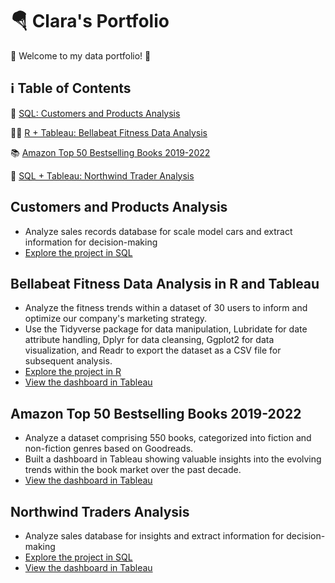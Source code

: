 # 🪂 Clara's Portfolio
🔆 Welcome to my data portfolio! 🔆

## ℹ️ Table of Contents
🚗 [SQL: Customers and Products Analysis](https://github.com/bachbaongan/Portfolio_Data/edit/main/README.md#customers-and-products-analysis-for-a-car-company)

🏃‍♀️ [R + Tableau: Bellabeat Fitness Data Analysis](https://github.com/bachbaongan/Portfolio_Data/edit/main/README.md#bellabeat-fitness-data-analysis-in-r-and-tableau)

📚 [Amazon Top 50 Bestselling Books 2019-2022](https://github.com/bachbaongan/Portfolio_Data/edit/main/README.md#amazon-top-50-bestselling-books-2019-2022)

🚢 [SQL + Tableau: Northwind Trader Analysis](https://github.com/bachbaongan/Portfolio_Data/edit/main/README.md#northwind-traders-analysis)

## Customers and Products Analysis
  * Analyze sales records database for scale model cars and extract information for decision-making
  * [Explore the project in SQL](https://github.com/bachbaongan/Portfolio_Data/tree/main/SQL/CPA)

## Bellabeat Fitness Data Analysis in R and Tableau
  * Analyze the fitness trends within a dataset of 30 users to inform and optimize our company's marketing strategy.
  * Use the Tidyverse package for data manipulation, Lubridate for date attribute handling, Dplyr for data cleansing, Ggplot2 for data visualization, and Readr to export the dataset as a CSV file for subsequent analysis.
  * [Explore the project in R](https://github.com/bachbaongan/Google_Data_Analytics_Bellabeat_Casestudy)
  * [View the dashboard in Tableau](https://public.tableau.com/app/profile/clara.bach/viz/BellabeatCaseStudy_16964524098930/Dashboard1)

## Amazon Top 50 Bestselling Books 2019-2022
  * Analyze a dataset comprising 550 books, categorized into fiction and non-fiction genres based on Goodreads.
  * Built a dashboard in Tableau showing valuable insights into the evolving trends within the book market over the past decade.
  * [View the dashboard in Tableau](https://public.tableau.com/app/profile/clara.bach/viz/AmazonTop50Bestsellingbooks2009-2022/Dashboard1)

## Northwind Traders Analysis
 * Analyze sales database for insights and extract information for decision-making
 * [Explore the project in SQL](https://github.com/bachbaongan/Portfolio_Data/tree/main/SQL/Northwind%20Trader)
 * [View the dashboard in Tableau](https://public.tableau.com/app/profile/clara.bach/viz/NorthwindTraderDashboard/Dashboard1)
